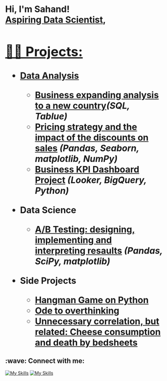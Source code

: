<h1>Hi, I'm Sahand! <br/><a href="https://github.com/zehando">Aspiring Data Scientist</a>, <a href="https://www.linkedin.com/in/sahandazizi/">

<h2>👨‍💻 Projects:</h2>

- <b>Data Analysis</b>
  - [Business expanding analysis to a new country](https://github.com/Zehando/Business-expanding-analysis)<b><i>(SQL, Tablue)</b></i>
  - [Pricing strategy and the impact of the discounts on sales](https://github.com/Zehando/eniac-pricing-strategy-analysis) <b><i>(Pandas, Seaborn, matplotlib, NumPy)</b></i>
  - [Business KPI Dashboard Project](https://github.com/Zehando/business-kpi-dashboards) <b><i>(Looker, BigQuery, Python)</b></i>

- <b>Data Science</b>
  - [A/B Testing: designing, implementing and interpreting resaults](https://github.com/Zehando/eniac-pricing-strategy-analysis) <b><i>(Pandas, SciPy, matplotlib)</b></i>
  
- <b>Side Projects</b>
  - [Hangman Game on Python](https://github.com/Zehando/Python-Hangman)
  - [Ode to overthinking](https://github.com/Zehando/ode-to-my-overthinking)
  - [Unnecessary correlation, but related: Cheese consumption and death by bedsheets](https://github.com/Zehando/CheeseAndDeathByBedsheets)


<h2> :wave: Connect with me:</h2>

[![My Skills](https://skillicons.dev/icons?i=linkedin)](https://www.linkedin.com/in/sahandazizi/)
[![My Skills](https://skillicons.dev/icons?i=gmail)](mailto:azizisahand@gmail.com)
